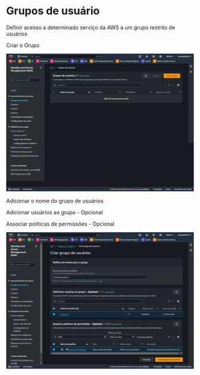 # Grupos de usuário

Definir acesso a determinado serviço da AWS a um grupo restrito de usuários

Criar o Grupo

<div align="center">

![Grupo de Usuários](./images/grupo.png)

</div>

Adicionar o nome do grupo de usuários

Adicionar usuários ao grupo - Opcional

Associar políticas de permissões - Opcional

<div align="center">

![Grupo de Usuários](./images/bucket-producao.png)

</div>